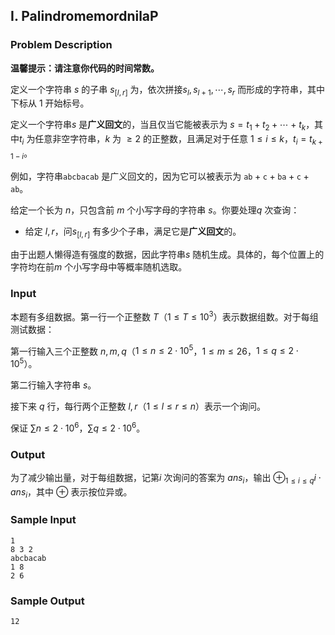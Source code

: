 ## I. PalindromemordnilaP

### Problem Description

**温馨提示：请注意你代码的时间常数。**

定义一个字符串 $s$ 的子串 $s_{[l,r]}$ 为，依次拼接$s_l,s_{l+1},\cdots,s_r$ 而形成的字符串，其中下标从 $1$ 开始标号。

定义一个字符串$s$ 是**广义回文**的，当且仅当它能被表示为 $s=t_1+t_2+\cdots+t_k$，其中$t_i$ 为任意非空字符串，$k$ 为 $\ge2$ 的正整数，且满足对于任意 $1\le i\le k$，$t_i=t_{k+1-i}$。

例如，字符串$\texttt{abcbacab}$ 是广义回文的，因为它可以被表示为 $\texttt{ab}+\texttt{c}+\texttt{ba}+\texttt{c}+\texttt{ab}$。

给定一个长为 $n$，只包含前 $m$ 个小写字母的字符串 $s$。你要处理$q$ 次查询：
- 给定 $l,r$，问$s_{[l,r]}$     有多少个子串，满足它是**广义回文**的。

由于出题人懒得造有强度的数据，因此字符串$s$ 随机生成。具体的，每个位置上的字符均在前$m$ 个小写字母中等概率随机选取。

### Input

本题有多组数据。第一行一个正整数 $T$（$1\le T\le10^3$）表示数据组数。对于每组测试数据：

第一行输入三个正整数 $n,m,q$（$1\le n\le2\cdot10^5$，$1\le m\le26$，$1\le q\le2\cdot10^5$）。

第二行输入字符串 $s$。

接下来 $q$ 行，每行两个正整数 $l,r$（$1\le l\le r\le n$）表示一个询问。

保证 $\sum n\le2\cdot10^6$，$\sum q\le2\cdot10^6$。

### Output

为了减少输出量，对于每组数据，记第$i$ 次询问的答案为 $ans_i$，输出 $\oplus_{1\le i\le q}i\cdot ans_i$，其中 $\oplus$ 表示按位异或。

### Sample Input

```plain
1
8 3 2
abcbacab
1 8
2 6
```

### Sample Output

```plain
12
```

